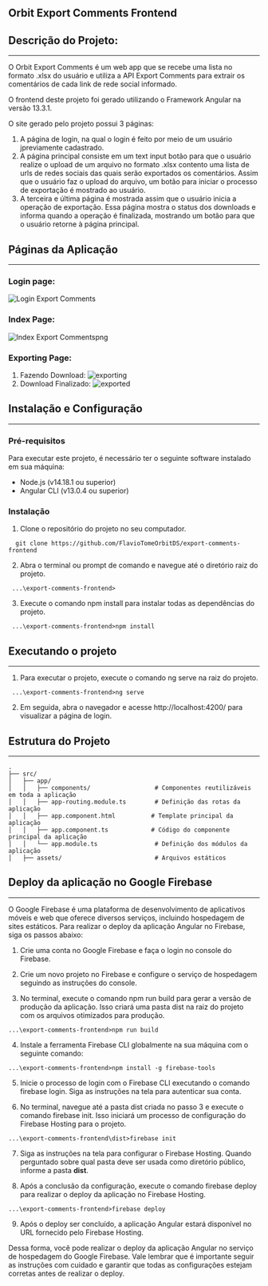 ## Orbit Export Comments Frontend

## Descrição do Projeto:
---

O Orbit Export Comments é um web app que se recebe uma lista no formato .xlsx do usuário e utiliza a API Export Comments para extrair os comentários de cada link de rede social informado.

O frontend deste projeto foi gerado utilizando o Framework Angular na versão 13.3.1.

O site gerado pelo projeto possui 3 páginas:

  1. A página de login, na qual o login é feito por meio de um usuário jpreviamente cadastrado.
  2. A página principal consiste em um text input botão para que o usuário realize o upload de um arquivo no formato .xlsx contento uma lista de urls de redes sociais das quais serão exportados os comentários. Assim que o usuário faz o upload do arquivo, um botão para iniciar o processo de exportação é mostrado ao usuário.
  3. A terceira e última página é mostrada assim que o usuário inicia a operação de exportação. Essa página mostra o status dos downloads e informa quando a operação é finalizada, mostrando um botão para que o usuário retorne à página principal.

## Páginas da Aplicação
---
### Login page:
![Login Export Comments](https://user-images.githubusercontent.com/115179333/226722490-5d4ff1b1-21cd-4a5f-87b7-78140e36089c.png)

### Index Page:
![Index Export Commentspng](https://user-images.githubusercontent.com/115179333/226722701-543d2bbf-7a11-4c3d-b00e-4aacfd1925ec.png)

### Exporting Page:
1. Fazendo Download:
![exporting](https://user-images.githubusercontent.com/115179333/226722809-26ab4162-05ca-4cfc-b44f-02f11ec4ea3c.png)
2. Download Finalizado:
![exported](https://user-images.githubusercontent.com/115179333/226726119-028830c4-453f-4c13-8f53-f5feb3a6ce3b.png)

## Instalação e Configuração
---
### Pré-requisitos

Para executar este projeto, é necessário ter o seguinte software instalado em sua máquina:

* Node.js (v14.18.1 ou superior)
* Angular CLI (v13.0.4 ou superior)

### Instalação
1. Clone o repositório do projeto no seu computador.
```
  git clone https://github.com/FlavioTomeOrbitDS/export-comments-frontend
```

2. Abra o terminal ou prompt de comando e navegue até o diretório raiz do projeto.
```
 ...\export-comments-frontend>
```
3. Execute o comando npm install para instalar todas as dependências do projeto.
```
 ...\export-comments-frontend>npm install
```

## Executando o projeto
---
1. Para executar o projeto, execute o comando ng serve na raiz do projeto.
```
 ...\export-comments-frontend>ng serve
```

2. Em seguida, abra o navegador e acesse http://localhost:4200/ para visualizar a página de login.

## Estrutura do Projeto
---
```
.
├── src/
│   ├── app/
│   │   ├── components/                  # Componentes reutilizáveis em toda a aplicação
│   │   ├── app-routing.module.ts        # Definição das rotas da aplicação
│   │   ├── app.component.html          # Template principal da aplicação
│   │   ├── app.component.ts            # Código do componente principal da aplicação
│   │   └── app.module.ts                # Definição dos módulos da aplicação
│   ├── assets/                          # Arquivos estáticos
```

## Deploy da aplicação no Google Firebase
---
O Google Firebase é uma plataforma de desenvolvimento de aplicativos móveis e web que oferece diversos serviços, incluindo hospedagem de sites estáticos. Para realizar o deploy da aplicação Angular no Firebase, siga os passos abaixo:

1. Crie uma conta no Google Firebase e faça o login no console do Firebase.

2. Crie um novo projeto no Firebase e configure o serviço de hospedagem seguindo as instruções do console.

3. No terminal, execute o comando npm run build para gerar a versão de produção da aplicação. Isso criará uma pasta dist na raiz do projeto com os arquivos otimizados para produção.
```
...\export-comments-frontend>npm run build
```

4. Instale a ferramenta Firebase CLI globalmente na sua máquina com o seguinte comando:
```
...\export-comments-frontend>npm install -g firebase-tools
```
5. Inicie o processo de login com o Firebase CLI executando o comando firebase login. Siga as instruções na tela para autenticar sua conta.

6. No terminal, navegue até a pasta dist criada no passo 3 e execute o comando firebase init. Isso iniciará um processo de configuração do Firebase Hosting para o projeto.
```
...\export-comments-frontend\dist>firebase init
```
7. Siga as instruções na tela para configurar o Firebase Hosting. Quando perguntado sobre qual pasta deve ser usada como diretório público, informe a pasta **dist**.

8. Após a conclusão da configuração, execute o comando firebase deploy para realizar o deploy da aplicação no Firebase Hosting.
```
...\export-comments-frontend>firebase deploy
```

9. Após o deploy ser concluído, a aplicação Angular estará disponível no URL fornecido pelo Firebase Hosting.

Dessa forma, você pode realizar o deploy da aplicação Angular no serviço de hospedagem do Google Firebase. Vale lembrar que é importante seguir as instruções com cuidado e garantir que todas as configurações estejam corretas antes de realizar o deploy.
